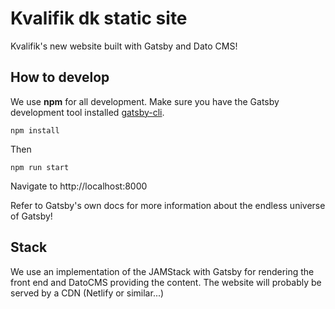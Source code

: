 # Kvalifik dk static site

Kvalifik's new website built with Gatsby and Dato CMS!

## How to develop

We use **npm** for all development. Make sure you have the Gatsby development tool installed [gatsby-cli](https://www.npmjs.com/package/gatsby-cli).

`npm install`

Then

`npm run start`

Navigate to http://localhost:8000

Refer to Gatsby's own docs for more information about the endless universe of Gatsby!

## Stack

We use an implementation of the JAMStack with Gatsby for rendering the front end and DatoCMS providing the content. The website will probably be served by a CDN (Netlify or similar...)
